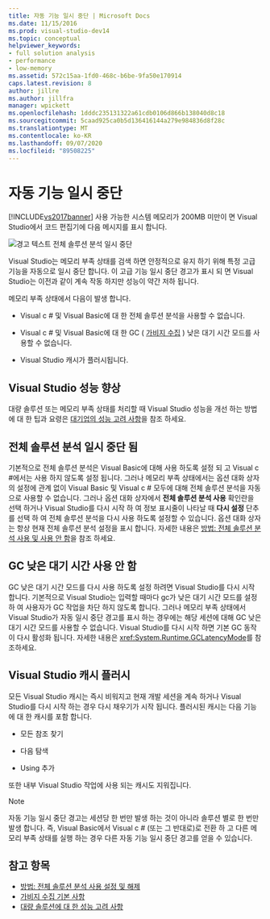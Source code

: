 ```yaml
---
title: 자동 기능 일시 중단 | Microsoft Docs
ms.date: 11/15/2016
ms.prod: visual-studio-dev14
ms.topic: conceptual
helpviewer_keywords:
- full solution analysis
- performance
- low-memory
ms.assetid: 572c15aa-1fd0-468c-b6be-9fa50e170914
caps.latest.revision: 8
author: jillre
ms.author: jillfra
manager: wpickett
ms.openlocfilehash: 1dddc235131322a61cdb0106d866b138040d8c18
ms.sourcegitcommit: 5caad925ca0b5d136416144a279e984836d8f28c
ms.translationtype: MT
ms.contentlocale: ko-KR
ms.lasthandoff: 09/07/2020
ms.locfileid: "89508225"
---
```

# <a name="automatic-feature-suspension"></a>자동 기능 일시 중단
[!INCLUDE[vs2017banner](../includes/vs2017banner.md)]
사용 가능한 시스템 메모리가 200MB 미만이 면 Visual Studio에서 코드 편집기에 다음 메시지를 표시 합니다.

 ![경고 텍스트 전체 솔루션 분석 일시 중단](../code-quality/media/fsa-alert.png "FSA_Alert")

 Visual Studio는 메모리 부족 상태를 검색 하면 안정적으로 유지 하기 위해 특정 고급 기능을 자동으로 일시 중단 합니다. 이 고급 기능 일시 중단 경고가 표시 되 면 Visual Studio는 이전과 같이 계속 작동 하지만 성능이 약간 저하 됩니다.

 메모리 부족 상태에서 다음이 발생 합니다.

- Visual c # 및 Visual Basic에 대 한 전체 솔루션 분석을 사용할 수 없습니다.

- Visual c # 및 Visual Basic에 대 한 GC ( [가비지 수집](https://msdn.microsoft.com/library/22b6cb97-0c80-4eeb-a2cf-5ed7655e37f9) ) 낮은 대기 시간 모드를 사용할 수 없습니다.

- Visual Studio 캐시가 플러시됩니다.

## <a name="improve-visual-studio-performance"></a>Visual Studio 성능 향상
 대량 솔루션 또는 메모리 부족 상태를 처리할 때 Visual Studio 성능을 개선 하는 방법에 대 한 팁과 요령은 [대기업의 성능 고려 사항](https://github.com/dotnet/roslyn/blob/master/docs/wiki/Performance-considerations-for-large-solutions.md)을 참조 하세요.

## <a name="full-solution-analysis-suspended"></a>전체 솔루션 분석 일시 중단 됨
 기본적으로 전체 솔루션 분석은 Visual Basic에 대해 사용 하도록 설정 되 고 Visual c #에서는 사용 하지 않도록 설정 됩니다. 그러나 메모리 부족 상태에서는 옵션 대화 상자의 설정에 관계 없이 Visual Basic 및 Visual c # 모두에 대해 전체 솔루션 분석을 자동으로 사용할 수 없습니다. 그러나 옵션 대화 상자에서 **전체 솔루션 분석 사용** 확인란을 선택 하거나 Visual Studio를 다시 시작 하 여 정보 표시줄이 나타날 때 **다시 설정** 단추를 선택 하 여 전체 솔루션 분석을 다시 사용 하도록 설정할 수 있습니다. 옵션 대화 상자는 항상 현재 전체 솔루션 분석 설정을 표시 합니다. 자세한 내용은 [방법: 전체 솔루션 분석 사용 및 사용 안 함](../code-quality/how-to-enable-and-disable-full-solution-analysis-for-managed-code.md)을 참조 하세요.

## <a name="gc-low-latency-disabled"></a>GC 낮은 대기 시간 사용 안 함
 GC 낮은 대기 시간 모드를 다시 사용 하도록 설정 하려면 Visual Studio를 다시 시작 합니다.  기본적으로 Visual Studio는 입력할 때마다 gc가 낮은 대기 시간 모드를 설정 하 여 사용자가 GC 작업을 차단 하지 않도록 합니다. 그러나 메모리 부족 상태에서 Visual Studio가 자동 일시 중단 경고를 표시 하는 경우에는 해당 세션에 대해 GC 낮은 대기 시간 모드를 사용할 수 없습니다. Visual Studio를 다시 시작 하면 기본 GC 동작이 다시 활성화 됩니다. 자세한 내용은 <xref:System.Runtime.GCLatencyMode>를 참조하세요.

## <a name="visual-studio-caches-flushed"></a>Visual Studio 캐시 플러시

모든 Visual Studio 캐시는 즉시 비워지고 현재 개발 세션을 계속 하거나 Visual Studio를 다시 시작 하는 경우 다시 채우기가 시작 됩니다. 플러시된 캐시는 다음 기능에 대 한 캐시를 포함 합니다.

- 모든 참조 찾기

- 다음 탐색

- Using 추가

또한 내부 Visual Studio 작업에 사용 되는 캐시도 지워집니다.

> [!NOTE]
> 자동 기능 일시 중단 경고는 세션당 한 번만 발생 하는 것이 아니라 솔루션 별로 한 번만 발생 합니다. 즉, Visual Basic에서 Visual c # (또는 그 반대로)로 전환 하 고 다른 메모리 부족 상태를 실행 하는 경우 다른 자동 기능 일시 중단 경고를 얻을 수 있습니다.

## <a name="see-also"></a>참고 항목

- [방법: 전체 솔루션 분석 사용 설정 및 해제](../code-quality/how-to-enable-and-disable-full-solution-analysis-for-managed-code.md)
- [가비지 수집 기본 사항](https://msdn.microsoft.com/library/67c5a20d-1be1-4ea7-8a9a-92b0b08658d2)
- [대량 솔루션에 대 한 성능 고려 사항](https://github.com/dotnet/roslyn/blob/master/docs/wiki/Performance-considerations-for-large-solutions.md)